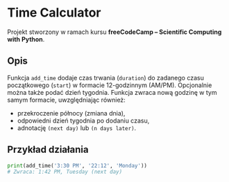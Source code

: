 # Time Calculator

Projekt stworzony w ramach kursu **freeCodeCamp – Scientific Computing with Python**.

## Opis

Funkcja `add_time` dodaje czas trwania (`duration`) do zadanego czasu początkowego (`start`) w formacie 12-godzinnym (AM/PM). Opcjonalnie można także podać dzień tygodnia. Funkcja zwraca nową godzinę w tym samym formacie, uwzględniając również:

- przekroczenie północy (zmiana dnia),
- odpowiedni dzień tygodnia po dodaniu czasu,
- adnotację `(next day)` lub `(n days later)`.

## Przykład działania

```python
print(add_time('3:30 PM', '22:12', 'Monday'))
# Zwraca: 1:42 PM, Tuesday (next day)